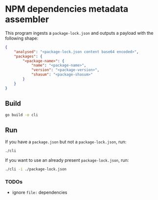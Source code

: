 # NPM dependencies metadata assembler

This program ingests a `package-lock.json` and outputs a payload with the following shape:

```json
{
    "analysed": "<package-lock.json content base64 encoded>",
    "packages": {
        "<package-name>": {
            "name": "<package-name>",
            "version": "<package-version>",
            "shasum": "<package-shasum>"
        }
    }
}
```

## Build

```bash
go build -o cli
```

## Run

If you have a `package.json` but not a `package-lock.json`, run:

```bash
./cli
```

If you want to use an already present `package-lock.json`, run:

```bash
./cli -i ./package-lock.json
```

### TODOs

- ignore `file:` dependencies